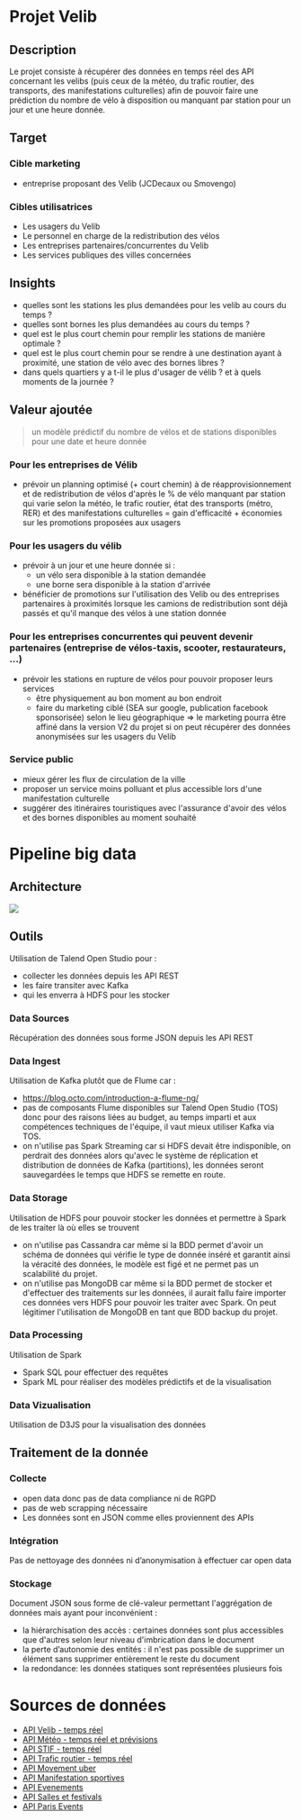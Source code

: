 # Projet Velib

## Description

Le projet consiste à récupérer des données en temps réel des API concernant les velibs (puis ceux de la météo, du trafic routier, des transports, des manifestations culturelles) afin de pouvoir faire une prédiction du nombre de vélo à disposition ou manquant par station pour un jour et une heure donnée.

## Target
### Cible marketing
- entreprise proposant des Velib (JCDecaux ou Smovengo)
### Cibles utilisatrices
- Les usagers du Velib
- Le personnel en charge de la redistribution des vélos
- Les entreprises partenaires/concurrentes du Velib
- Les services publiques des villes concernées

## Insights
- quelles sont les stations les plus demandées pour les velib au cours du temps ?
- quelles sont bornes les plus demandées au cours du temps ?
- quel est le plus court chemin pour remplir les stations de manière optimale ?
- quel est le plus court chemin pour se rendre à une destination ayant à proximité, une station de vélo avec des bornes libres ?
- dans quels quartiers y a t-il le plus d'usager de vélib ? et à quels moments de la journée ?

## Valeur ajoutée
> un modèle prédictif du nombre de vélos et de stations disponibles pour une date et heure donnée
### Pour les entreprises de Vélib
- prévoir un planning optimisé (+ court chemin) à de réapprovisionnement et de redistribution de vélos d'après le % de vélo manquant par station qui varie selon la météo, le trafic routier, état des transports (métro, RER) et des manifestations culturelles = gain d'efficacité + économies sur les promotions proposées aux usagers

### Pour les usagers du vélib
- prévoir à un jour et une heure donnée si :
  - un vélo sera disponible à la station demandée
  - une borne sera disponible à la station d'arrivée
- bénéficier de promotions sur l'utilisation des Velib ou des entreprises partenaires à proximités lorsque les camions de redistribution sont déjà passés et qu'il manque des vélos à une station donnée

### Pour les entreprises concurrentes qui peuvent devenir partenaires (entreprise de vélos-taxis, scooter, restaurateurs, ...)
- prévoir les stations en rupture de vélos pour pouvoir proposer leurs services 
  - être physiquement au bon moment au bon endroit
  - faire du marketing ciblé (SEA sur google, publication facebook sponsorisée) selon le lieu géographique 
  => le marketing pourra être affiné dans la version V2 du projet si on peut récupérer des données anonymisées sur les usagers du Velib

### Service public 
- mieux gérer les flux de circulation de la ville
- proposer un service moins polluant et plus accessible lors d'une manifestation culturelle
- suggérer des itinéraires touristiques avec l'assurance d'avoir des vélos et des bornes disponibles au moment souhaité


# Pipeline big data
## Architecture
![](https://github.com/ctith/Projet_Velib/blob/master/Diagrammes/pipelineBD.svg)

## Outils
Utilisation de Talend Open Studio pour :
  - collecter les données depuis les API REST
  - les faire transiter avec Kafka
  - qui les enverra à HDFS pour les stocker

### Data Sources
Récupération des données sous forme JSON depuis les API REST 

### Data Ingest
Utilisation de Kafka plutôt que de Flume car :
- https://blog.octo.com/introduction-a-flume-ng/ 
- pas de composants Flume disponibles sur Talend Open Studio (TOS) donc pour des raisons liées au budget, au temps imparti et aux compétences techniques de l'équipe, il vaut mieux utiliser Kafka via TOS.
- on n'utilise pas Spark Streaming car si HDFS devait être indisponible, on perdrait des données alors qu'avec le système de réplication et distribution de données de Kafka (partitions), les données seront sauvegardées le temps que HDFS se remette en route.

### Data Storage
Utilisation de HDFS pour pouvoir stocker les données et permettre à Spark de les traiter là où elles se trouvent
- on n'utilise pas Cassandra car même si la BDD permet d'avoir un schéma de données qui vérifie le type de donnée inséré et garantit ainsi la véracité des données, le modèle est figé et ne permet pas un scalabilité du projet.
- on n'utilise pas MongoDB car même si la BDD permet de stocker et d'effectuer des traitements sur les données, il aurait fallu faire importer ces données vers HDFS pour pouvoir les traiter avec Spark. On peut légitimer l'utilisation de MongoDB en tant que BDD backup du projet.

### Data Processing
Utilisation de Spark
- Spark SQL pour effectuer des requêtes
- Spark ML pour réaliser des modèles prédictifs et de la visualisation 
  
### Data Vizualisation 
Utilisation de D3JS pour la visualisation des données

## Traitement de la donnée
### Collecte
- open data donc pas de data compliance ni de RGPD 
- pas de web scrapping nécessaire
- Les données sont en JSON comme elles proviennent des APIs

### Intégration
Pas de nettoyage des données ni d’anonymisation à effectuer car open data

### Stockage
Document JSON sous forme de clé-valeur permettant l'aggrégation de données mais ayant pour inconvénient :
  - la hiérarchisation des accès : certaines données sont plus accessibles que d'autres selon leur niveau d'imbrication dans le document
  - la perte d’autonomie des entités : il n'est pas possible de supprimer un élément sans supprimer entièrement le reste du document
  - la redondance: les données statiques sont représentées plusieurs fois
  
# Sources de données
- [API Velib - temps réel](https://developer.jcdecaux.com/#/opendata/vls?page=dynamic)
- [API Météo - temps réel et prévisions](https://openweathermap.org/api)
- [API STIF - temps réel](https://opendata.stif.info/page/home/)
- [API Trafic routier - temps réel](https://opendata.paris.fr/explore/dataset/comptages-routiers-permanents/information/)
- [API Movement uber](https://d3i4yxtzktqr9n.cloudfront.net/web-movement/static/pdfs/Movement-TravelTimesMethodology-76002ded22.pdf)
- [API Manifestation sportives](https://www.manifestationsportive.fr/api/)
- [API Evenements](https://openagenda.zendesk.com/hc/fr/categories/115000324454-API)
- [API Salles et festivals](http://www.sowprog.com/api/)
- [API Paris Events](https://opendata.paris.fr/explore/dataset/evenements-a-paris/?disjunctive.tags&disjunctive.placename&disjunctive.city)
